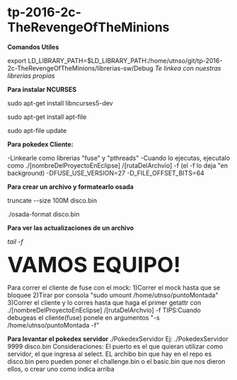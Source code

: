 # tp-2016-2c-TheRevengeOfTheMinions

<strong>Comandos Utiles </strong>

export LD_LIBRARY_PATH=$LD_LIBRARY_PATH:/home/utnso/git/tp-2016-2c-TheRevengeOfTheMinions/librerias-sw/Debug
<em>Te linkea con nuestras librerias propias</em>

<strong>Para instalar NCURSES </strong>

sudo apt-get install libncurses5-dev

sudo apt-get install apt-file

sudo apt-file update

<strong>Para pokedex Cliente:</strong>

-Linkearle como librerias "fuse" y "pthreads"
-Cuando lo ejecutas, ejecutalo como ./[nombreDelProyectoEnEclipse] /[rutaDelArchvio] -f  (el -f lo deja "en background)
-DFUSE_USE_VERSION=27
-D_FILE_OFFSET_BITS=64

<strong> Para crear un archivo y formatearlo osada </strong>

truncate --size 100M disco.bin

./osada-format disco.bin

<strong>Para ver las actualizaciones de un archivo</strong>

<em> tail -f <NOMBRE DEL ARCHIVO></em>


<font size = 8><strong>VAMOS EQUIPO!</strong></font>

Para correr el cliente de fuse con el mock:
1)Correr el mock hasta que se bloquee
2)Tirar por consola "sudo umount /home/utnso/puntoMontada"
3)Correr el cliente y lo corres hasta que haga el primer getattr con ./[nombreDelProyectoEnEclipse] /[rutaDelArchvio] -f
TIPS:Cuando debugeas el cliente(fuse) ponele en argumentos "-s /home/utnso/puntoMontada -f"


<strong> Para levantar el pokedex servidor </strong>
./PokedexServidor <puertoServidor> <NOmbreArchivoBin>
Ej: ./PokedexServidor 9999 disco.bin
Consideraciones: El puerto es el que quieran utilizar como servidor, el que ingresa al select.
EL archibo  bin que hay en el repo es disco.bin pero pueden poner el challenge.bin o el basic.bin que nos dieron ellos, o crear uno como indica arriba


